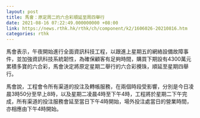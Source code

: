 ```yaml
---
layout: post
title: 馬會：原定周二的六合彩順延至周四舉行
date: 2021-08-16 07:22:49.000000000 +08:00
link: https://news.rthk.hk/rthk/ch/component/k2/1606026-20210816.htm
categories: rthk
---
```


馬會表示，午夜開始進行全面資訊科技工程，以跟進上星期五的網絡設備故障事件，並加強資訊科技系統韌性，為確保顧客有足夠時間，購買下期設有4300萬元累積多寶的六合彩，馬會決定將原定星期二舉行的六合彩攪珠，順延至星期四舉行。

馬會說，工程會令所有渠道的投注及轉帳服務，在兩個時段受影響，分別是今日凌晨3時50分至早上8時，以及星期二凌晨4時至下午4時，工程將於星期二下午完成，所有渠道的投注服務會延至當日下午4時開始，場外投注處當日的營業時間，亦相應由下午4時開始。
